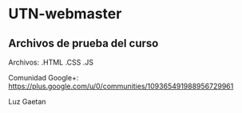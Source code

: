 # UTN-webmaster

Archivos de prueba del curso
---------------

Archivos:
.HTML
.CSS
.JS

Comunidad Google+: https://plus.google.com/u/0/communities/109365491988956729961

Luz Gaetan
